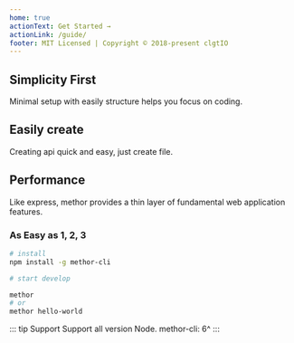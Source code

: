 ```yaml
---
home: true
actionText: Get Started →
actionLink: /guide/
footer: MIT Licensed | Copyright © 2018-present clgtIO
---
```


<div class="features">
  <div class="feature">
    <h2>Simplicity First</h2>
    <p>Minimal setup with easily structure helps you focus on coding.</p>
  </div>
  <div class="feature">
    <h2>Easily create</h2>
    <p>Creating api quick and easy, just create file.</p>
  </div>
  <div class="feature">
    <h2>Performance</h2>
    <p>Like express, methor provides a thin layer of fundamental web application features.</p>
  </div>
</div>

### As Easy as 1, 2, 3

```bash
# install
npm install -g methor-cli

# start develop

methor
# or
methor hello-world
```

::: tip Support
Support all version Node.
methor-cli: 6^
:::
